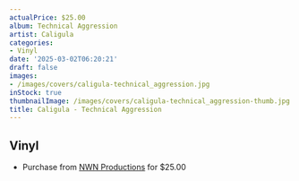 ```yaml
---
actualPrice: $25.00
album: Technical Aggression
artist: Caligula
categories:
- Vinyl
date: '2025-03-02T06:20:21'
draft: false
images:
- /images/covers/caligula-technical_aggression.jpg
inStock: true
thumbnailImage: /images/covers/caligula-technical_aggression-thumb.jpg
title: Caligula - Technical Aggression
---
```


## Vinyl
* Purchase from [NWN Productions](http://shop.nwnprod.com/index.php?route=product/product&path=75&product_id=60229&sort=pd.name&order=ASC) for $25.00
